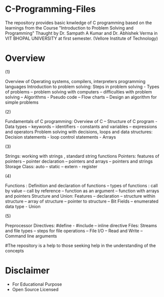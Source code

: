 # C-Programming-Files
The repository provides basic knwledge of C programming based on the learnings from the Course "Introduction to Problem Solving and Programming"
Thaught by Dr. Sampath A Kumar and Dr. Abhishek Verma in VIT BHOPAL UNIVERSITY at first semester. 
(Vellore Institute of Technology)

# Overview 




(1)

Overview of Operating systems, compilers, interpreters programming languages Introduction to problem solving: Steps in problem solving - Types
of problems – problem solving with computers – difficulties with problem solving – Algorithms - Pseudo code – Flow charts – Design an algorithm for simple problems




(2)

Fundamentals of C programming: Overview of C – Structure of C program - Data types – keywords – identifiers - constants and variables – expressions and operators
Problem solving with decisions, loops and data structures: Decision statements - loop control statements - Arrays




(3)

Strings: working with strings , standard string functions Pointers: features of pointers – pointer declaration – pointers and arrays – pointers and strings Storage Class: auto – static – extern - register




(4)

Functions : Definition and declaration of functions – types of functions : call by value – call by reference – function as an argument – function with arrays and pointers Structure and Union: Features – declaration – structure within
structure – array of structure – pointer to structure – Bit Fields – enumerated data type - Union




(5)

Preprocessor Directives: #define - #include – inline directive Files: Streams and file types – steps for file operations – File I/O – Read and Write – Command line arguments




#The repository is a help to those seeking help in the understanding of the concepts

# Disclaimer
* For Educational Purpose
* Open Source Licensed
